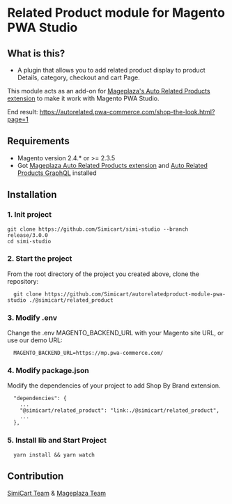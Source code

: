 # Related Product module for Magento PWA Studio


## What is this?

* A plugin that allows you to add related product display to product Details, category, checkout and cart Page.

This module acts as an add-on for [Mageplaza's Auto Related Products extension](https://www.mageplaza.com/magento-2-automatic-related-products/) to make it work with Magento PWA Studio.

End result: https://autorelated.pwa-commerce.com/shop-the-look.html?page=1

## Requirements

- Magento version 2.4.* or >= 2.3.5
- Got [Mageplaza Auto Related Products extension](https://www.mageplaza.com/magento-2-automatic-related-products/) and [Auto Related Products GraphQL](https://github.com/mageplaza/magento-2-auto-related-products-graphql) installed

## Installation

### 1. Init project
```
git clone https://github.com/Simicart/simi-studio --branch release/3.0.0
cd simi-studio
```

### 2. Start the project

From the root directory of the project you created above, clone the repository:

```
  git clone https://github.com/Simicart/autorelatedproduct-module-pwa-studio ./@simicart/related_product
```

### 3. Modify .env

Change the .env MAGENTO_BACKEND_URL with your Magento site URL, or use our demo URL:

```
  MAGENTO_BACKEND_URL=https://mp.pwa-commerce.com/
```
### 4. Modify package.json

Modify the dependencies of your project to add Shop By Brand extension.

```
  "dependencies": {
    ...
    "@simicart/related_product": "link:./@simicart/related_product",
    ...
  },
```

### 5. Install lib and Start Project

```
  yarn install && yarn watch
```

## Contribution

[SimiCart Team](https://www.simicart.com/pwa.html/) & [Mageplaza Team](https://www.mageplaza.com/)
